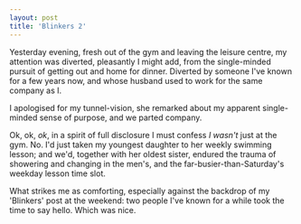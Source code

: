 ```yaml
---
layout: post
title: 'Blinkers 2'
---
```


Yesterday evening, fresh out of the gym and leaving the leisure centre, my attention was diverted, pleasantly I might add, from the single-minded pursuit of getting out and home for dinner.  Diverted by someone I've known for a few years now, and whose husband used to work for the same company as I.

I apologised for my tunnel-vision, she remarked about my apparent single-minded sense of purpose, and we parted company.

Ok, ok, *ok*, in a spirit of full disclosure I must confess *I wasn't* just at the gym.  No.  I'd just taken my youngest daughter to her weekly swimming lesson; and we'd, together with her oldest sister, endured the trauma of showering and changing in the men's, and the far-busier-than-Saturday's weekday lesson time slot.

What strikes me as comforting, especially against the backdrop of my 'Blinkers' post at the weekend: two people I've known for a while took the time to say hello.  Which was nice.
